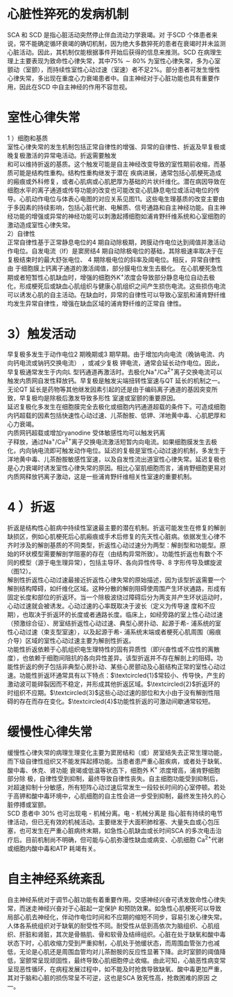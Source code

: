# 心脏性猝死的发病机制  
SCA  和 SCD  是指心脏活动突然停止伴血流动力学衰竭。对 于SCD 个体患者来说，常不能确定循环衰竭的确切机制，因为绝大多数猝死的患者在衰竭时并未监测心脏活动。因此，其机制仅能根据事件开始后获得的信息来推测。SCD 在病理生理上主要表现为致命性心律失常，其中$75\%\sim80\%$ 为室性心律失常，多为心室颤动（室颤），而持续性室性心动过速（室速）者不足$2\%$。部分患者可发生慢性心律失常，多出现在重度心力衰竭患者中。自主神经对于心脏功能也具有重要作用，因此在SCD 中自主神经的作用不容忽视。  
#  室性心律失常  
1 ）细胞和基质  
室性心律失常的发生机制包括正常自律性的增强、异常的自律性、折返及早复极或晚复极激活的异常电活动。折返需要触发  
和可以维持折返的基质。这个触发可能是自主神经改变导致的室性期前收缩，而基质可能是结构性重构。结构性重构继发于潜在 疾病进展，通常包括心肌梗死造成的瘢痕或外科修复，或者心肌病或心肌肥厚为基础的片状纤维化。潜在病因导致在细胞水平的离子通道或传导功能的改变也可能改变心肌静息电位或活动电位的传导。心肌动作电位与体表心电图的对应关系见图11。这些电生理基质的改变主要由于多因素的持续影响，包括心脏代谢、电解质、信号通路和自主神经功能。自主神经功能的增强或异常的神经功能可以刺激起搏细胞如浦肯野纤维系统和心室细胞的激动造成室性心律失常。  
2）自律性  
正常自律性基于正常静息电位的4 期自动除极期，跨膜动作电位达到阈值并激活动作电位。自发电流（If）是窦房结4 期自动除极电位的基础，其除极速率取决于在复极结束时的最大舒张电位、 4  期除极电位的斜率及阈电位。相反，异常自律性由 于细胞膜上钙离子通道的激活阈值，部分膜电位发生去极化。  在心肌梗死急性期或者短暂性心肌缺血时，增强的细胞外$\textrm{K}^{+}$浓度会导致部分静息电位自动去极化，形成梗死后或缺血心肌组织与健康心肌组织之间产生损伤电流。这些损伤电流可以诱发心肌的自主活动。在缺血时，异常的自律性可以导致心室肌和浦肯野纤维均发生异常自律性，增强在缺血区域的浦肯野纤维的正常自   律性。  
# 3）触发活动  
早复极多发生于动作电位2 期晚期或3 期早期。由于增加内向电流（晚钠电流、内向钙电流或钠钙交换电流） ，或减少复极 钾电流，通常会延长动作电位。因此，早复极通常发生于内向L  型钙通道再激活时。去极化$\mathrm{Na^{+}/C a^{2+}}$离子交换电流可以触发内质网自发性释放钙。早复极是触发尖端扭转性室速与QT 延长的机制之一。无论QT 延长是药物等其他继发因素引起的还是由于编码离子通道的基因突变所致，早复极均是除极后激发导致多形性 室速或室颤的重要原因。  
延迟复极化多发生在细胞膜完全去极化或细胞内钙通道超载的条件下。可造成细胞内钙超载的因素包括快速性心动过速、儿茶酚胺、低钾、洋地黄中毒、心肌肥厚和心力衰竭。  
内质网钙超载或增加ryanodine 受体敏感性均可以触发钙离  
子释放，通过$\mathrm{Na}^{+}/\mathrm{Ca}^{2+}$离子交换电流激活短暂内向电流。如果细胞膜发生去极化，内向钠电流即可触发动作电位。延迟的复极是室性心动过速的机制，多发生于洋地黄中毒、儿茶酚胺敏感性室速，以及自发性流出道室性心律失常。延迟复极也是心力衰竭时诱发室性心律失常的原因。相比心室肌细胞而言，浦肯野细胞更易对内质网释放钙离子激动，这是一些浦肯野纤维相关性室速的重要机制。  
# 4 ）折返  
折返是结构性心脏病中持续性室速最主要的潜在机制。折返可能发生在修复的解剖缺损区，例如心肌梗死后心肌瘢痕或手术后修复的先天性心脏病。依据发生心律不齐时涉及的解剖基质的不同类型，折返性心动过速分为两型：解剖型和功能型。原始的环状模型需要解剖学阻塞的存在（由结构异常所致）。功能性折返也有数个不同的模型（源于电生理异常），包括主导环、各向异性传导、8 字形传导及螺旋波（图12）。  
解剖性折返性心动过速最接近折返性心律失常的原始描述，因为该型折返需要一个解剖结构障碍，如纤维化区域。这种分散的解剖阻碍使周围产生环状通路，形成有固定长度和部位的折返环。当一个除极波绕过障碍后分为两支并产生环状运动时，心动过速就会被诱发。心动过速的心率既取决于波长（定义为传导速 度和不应期），也取决于折返环的长度或者通路长度。临床上，如经旁路的室上性心动过速（预激综合征）、房室结折返性心动过速、典型心房扑动、起源于希- 浦系统的室性心动过速（束支型室速），以及起源于希- 浦系统末端或者梗死心肌周围（瘢痕介导）区域的室性心动过速主要为解剖性折返。  
功能性折返依赖于心肌组织电生理特性的固有异质性（即兴奋性或不应性的离散度），也依赖于细胞间阻抗的各向异性差异。该型折返并不存在解剖上的阻碍。功能性折返的例子包括非典型心房扑动、某些心房颤动及心脏结构正常的室性心动过速。功能性折返环通常具有以下特点：$\textcircled{1}$常较小、传导快，产生的激动波可能碎裂因而不稳定，并形成其他折返区域。$\textcircled{2}$折返环的时组织不应期。$\textcircled{3}$这些心动过速的部位和大小由于没有解剖性阻碍的存在而存在变化。$\textcircled{4}$功能性折返的可激动间歇通常较短。  
#  缓慢性心律失常  
缓慢性心律失常的病理生理变化主要为窦房结和（或）房室结失去正常生理功能，而下级自律性组织又不能发挥起搏功能。当患者患严重心脏疾病，或者处于缺氧、酸中毒、休克、肾功能  衰竭或低温等状态下，细胞外 $\mathrm{K}^{+}$ 浓度增高，浦肯野细胞部分除 极，自律性受到抑制，最终导致自律性丧失。自主细胞功能受到抑制后，对超速抑制十分敏感，所有短阵心动过速后常发生一段较长时间的心室停顿。若处于高钾和酸中毒环境中，心肌细胞的自主性会进一步受到抑制，最终发生持久的心脏停搏或室颤。  
SCD  患者中 $30\%$  也可出现电 -  机械分离。电 -  机械分离是 指心脏有持续的电节律活动，但已无有效的机械活动。主要继发于大面积肺栓塞、大量失血或心包压塞，也可发生在严重心脏病终末期，如急性心肌缺血或长时间SCA 的多次电击治疗后。目前机制尚不明确，但可能与心肌弥漫性缺血或病变、心肌细胞  $\mathrm{Ca^{2+}}$代谢或细胞内酸中毒和ATP 耗竭有关。  
#  自主神经系统紊乱  
自主神经系统对于调节心脏功能有着重要作用。交感神经兴奋可诱发致命性心律失常，而迷走神经兴奋对于心脏起一定保护 和预防效果。如急性心肌梗死可以导致局部心肌去神经化，伴动作电位时间和不应期的缩短不同步，容易引发心律失常。  
人体各系统组织对于缺氧的耐受性不同。耐受性从低到高依次为脑组织、心肌组织、肝脏和肾脏，其次是骨骼肌、骨和软骨及结缔组织。心脏在处于缺氧和酸中毒状态下时，心肌收缩力受到严重抑制，心肌处于弛缓状态，而周围血管张力也减低，无论是心肌还是周围血管均对儿茶酚胺的反应性显著下降。此时室颤的阈值降低，室颤常呈现顽固性，最终导致心肌细胞停止收缩。由此可知，心脑恶性病变常呈现恶性循环，在病程发展过程中，如不能及时抢救导致缺氧、酸中毒更加严重，其对于脑和心脏的损伤常呈不可逆，这也是SCA 致死性高，抢救困难的原因 之一。  
